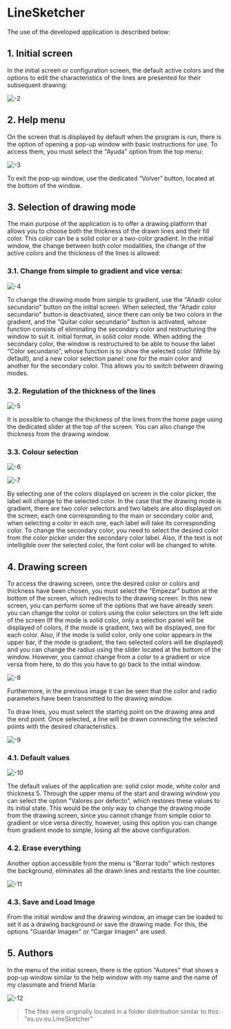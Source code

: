 
# LineSketcher

The use of the developed application is described below:

## 1. Initial screen
In the initial screen or configuration screen, the default active colors and the options to edit the characteristics of the lines are presented for their subsequent drawing:

![-2](https://user-images.githubusercontent.com/96742277/148263788-c54c0a1e-a754-41f9-b1bf-3a74458763cd.jpg)


## 2. Help menu
On the screen that is displayed by default when the program is run, there is the option of opening a pop-up window with basic instructions for use. To access them, you must select the "Ayuda" option from the top menu:

![-3](https://user-images.githubusercontent.com/96742277/148263845-d2e2dabd-e535-46d2-92b0-80221e780e96.JPG)

To exit the pop-up window, use the dedicated “Volver” button, located at the bottom of the window.

## 3. Selection of drawing mode
The main purpose of the application is to offer a drawing platform that allows you to choose both the thickness of the drawn lines and their fill color. This color can be a solid color or a two-color gradient. In the initial window, the change between both color modalities, the change of the active colors and the thickness of the lines is allowed:
### 3.1. Change from simple to gradient and vice versa:

![-4](https://user-images.githubusercontent.com/96742277/148263872-f8a3e09a-594a-4b92-bf75-99f374ce9aba.JPG)

To change the drawing mode from simple to gradient, use the "Añadir color secundario" button on the initial screen. When selected, the "Añadir color secundario" button is deactivated, since there can only be two colors in the gradient, and the "Quitar color secundario" button is activated, whose function consists of eliminating the secondary color and restructuring the window to suit it. initial format, in solid color mode. When adding the secondary color, the window is restructured to be able to house the label “Color secundario”, whose function is to show the selected color (White by default), and a new color selection panel: one for the main color and another for the secondary color. This allows you to switch between drawing modes.

### 3.2. Regulation of the thickness of the lines

![-5](https://user-images.githubusercontent.com/96742277/148263884-1492e34a-09cd-405f-b25c-cd3767a47a83.JPG)

It is possible to change the thickness of the lines from the home page using the dedicated slider at the top of the screen. You can also change the thickness from the drawing window.

### 3.3. Colour selection

![-6](https://user-images.githubusercontent.com/96742277/148263918-b386c981-a661-404a-bb8f-8e7cfa1c0473.JPG)

![-7](https://user-images.githubusercontent.com/96742277/148263936-94530226-5f26-4c51-8648-a436390c96f3.JPG)

By selecting one of the colors displayed on screen in the color picker, the label will change to the selected color. In the case that the drawing mode is gradient, there are two color selectors and two labels are also displayed on the screen, each one corresponding to the main or secondary color and, when selecting a color in each one, each label will take its corresponding color. To change the secondary color, you need to select the desired color from the color picker under the secondary color label. Also, if the text is not intelligible over the selected color, the font color will be changed to white.

## 4. Drawing screen

To access the drawing screen, once the desired color or colors and thickness have been chosen, you must select the "Empezar" button at the bottom of the screen, which redirects to the drawing screen. In this new screen, you can perform some of the options that we have already seen: you can change the color or colors using the color selectors on the left side of the screen (If the mode is solid color, only a selection panel will be displayed of colors, if the mode is gradient, two will be displayed, one for each color. Also, if the mode is solid color, only one color appears in the upper bar, if the mode is gradient, the two selected colors will be displayed) and you can change the radius using the slider located at the bottom of the window. However, you cannot change from a color to a gradient or vice versa from here, to do this you have to go back to the initial window.

![-8](https://user-images.githubusercontent.com/96742277/148263950-e068fd2f-2e81-4baa-85b2-9ea8a80478c4.JPG)

Furthermore, in the previous image it can be seen that the color and radio parameters have been transmitted to the drawing window.

To draw lines, you must select the starting point on the drawing area and the end point. Once selected, a line will be drawn connecting the selected points with the desired characteristics.

![-9](https://user-images.githubusercontent.com/96742277/148264196-e4ad54da-e806-488e-b7d5-c82af836ffe8.JPG)

### 4.1. Default values

![-10](https://user-images.githubusercontent.com/96742277/148264058-e326080c-8ff8-4855-8c38-7cb78ee6d03f.JPG)

The default values of the application are: solid color mode, white color and thickness 5. Through the upper menu of the start and drawing window you can select the option "Valores por defecto", which restores these values to its initial state. This would be the only way to change the drawing mode from the drawing screen, since you cannot change from simple color to gradient or vice versa directly, however, using this option you can change from gradient mode to simple, losing all the above configuration.

### 4.2. Erase everything
Another option accessible from the menu is "Borrar todo" which restores the background, eliminates all the drawn lines and restarts the line counter.

![-11](https://user-images.githubusercontent.com/96742277/148264013-f35f17d6-d5ad-4158-a36b-b8e0c1c625c4.JPG)

### 4.3. Save and Load Image
From the initial window and the drawing window, an image can be loaded to set it as a drawing background or save the drawing made. For this, the options "Guardar Imagen" or "Cargar Imagen" are used.

## 5. Authors

In the menu of the initial screen, there is the option "Autores" that shows a pop-up window similar to the help window with my name and the name of my classmate and friend María:

![-12](https://user-images.githubusercontent.com/96742277/148263996-82211a2f-b56c-4b02-8007-8ebf700bea47.JPG)




> The files were originally located in a folder distribution similar to this: "es.uv.eu.LineSketcher"

